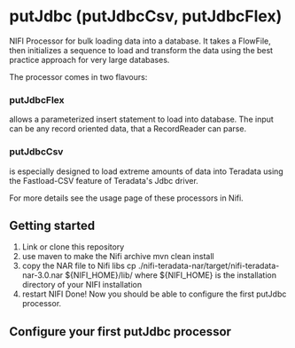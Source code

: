 # putJdbc (putJdbcCsv, putJdbcFlex)
NIFI Processor for bulk loading data into a database. It takes a FlowFile, then initializes a sequence to load and transform the data using the best practice approach for very large databases.

The processor comes in two flavours:
### putJdbcFlex
allows a parameterized insert statement to load into database. The input can be any record oriented data, that a RecordReader can parse.
### putJdbcCsv
is especially designed to load extreme amounts of data into Teradata using the Fastload-CSV feature of Teradata's Jdbc driver.

For more details see the usage page of these processors in Nifi.

## Getting started
1. Link or clone this repository
2. use maven to make the Nifi archive
    mvn clean install
3. copy the NAR file to Nifi libs
    cp ./nifi-teradata-nar/target/nifi-teradata-nar-3.0.nar ${NIFI_HOME}/lib/
    where ${NIFI_HOME} is the installation directory of your NIFI installation
4. restart NIFI
Done!
Now you should be able to configure the first putJdbc processor.

## Configure your first putJdbc processor
